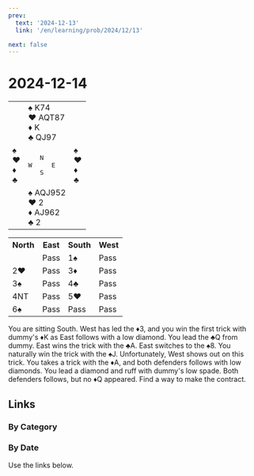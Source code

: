 ```yaml
---
prev:
  text: '2024-12-13'
  link: '/en/learning/prob/2024/12/13'

next: false
---
```


# 2024-12-14

<table class="deal">
	<tr>
		<td></td>
		<td>♠ K74<br>♥ AQT87<br>♦ K<br>♣ QJ97</td>
		<td></td>
	</tr>
	<tr>
		<td>♠ <br>♥ <br>♦ <br>♣ </td>
		<td><pre>   N<br>W     E<br>   S</pre></td>
		<td>♠ <br>♥ <br>♦ <br>♣ </td>
	</tr>
	<tr>
		<td></td>
		<td>♠ AQJ952<br>♥ 2<br>♦ AJ962<br>♣ 2</td>
		<td></td>
	</tr>
</table>

<table class="auction">
	<tr>
		<th>North</th>
		<th>East</th>
		<th>South</th>
		<th>West</th>
	</tr>
	<tr>
		<td></td>
		<td>Pass</td>
		<td>1♠</td>
		<td>Pass</td>
	</tr>
	<tr>
		<td>2♥</td>
		<td>Pass</td>
		<td>3♦</td>
		<td>Pass</td>
	</tr>
	<tr>
		<td>3♠</td>
		<td>Pass</td>
		<td>4♣</td>
		<td>Pass</td>
	</tr>
	<tr>
		<td>4NT</td>
		<td>Pass</td>
		<td>5♥</td>
		<td>Pass</td>
	</tr>
	<tr>
		<td>6♠</td>
		<td>Pass</td>
		<td>Pass</td>
		<td>Pass</td>
	</tr>
</table>

You are sitting South. West has led the ♦3, and you win the first trick with dummy's ♦K as East follows with a low diamond. You lead the ♣Q from dummy. East wins the trick with the ♣A. East switches to the ♠8. You naturally win the trick with the ♠J. Unfortunately, West shows out on this trick. You takes a trick with the ♦A, and both defenders follows with low diamonds. You lead a diamond and ruff with dummy's low spade. Both defenders follows, but no ♦Q appeared. Find a way to make the contract.

## Links

[<Badge type="tip" text="Check Solution"/>](/en/learning/prob/2024/12/14)

### By Category

[<Badge type="tip" text="<--"/>](/en/practice/prob/2024/12/13)
[<Badge type="tip" text="Calendar"/>](/en/practice/calendar/2024/12)
[<Badge type="info" text="-->"/>](/en/practice/prob/2024/12/14#links)

### By Date

Use the links below.
